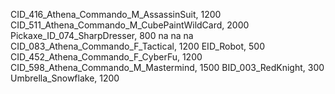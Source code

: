 CID_416_Athena_Commando_M_AssassinSuit, 1200
CID_511_Athena_Commando_M_CubePaintWildCard, 2000
Pickaxe_ID_074_SharpDresser, 800
na
na
na
CID_083_Athena_Commando_F_Tactical, 1200
EID_Robot, 500
CID_452_Athena_Commando_F_CyberFu, 1200
CID_598_Athena_Commando_M_Mastermind, 1500
BID_003_RedKnight, 300
Umbrella_Snowflake, 1200
